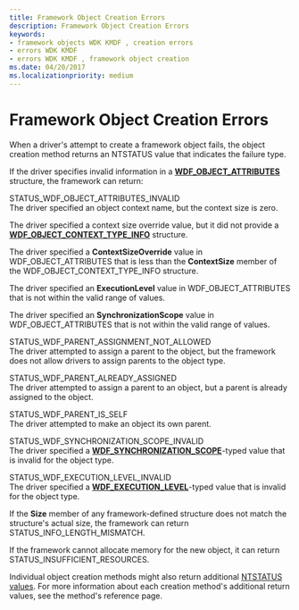 ```yaml
---
title: Framework Object Creation Errors
description: Framework Object Creation Errors
keywords:
- framework objects WDK KMDF , creation errors
- errors WDK KMDF
- errors WDK KMDF , framework object creation
ms.date: 04/20/2017
ms.localizationpriority: medium
---
```


# Framework Object Creation Errors


When a driver's attempt to create a framework object fails, the object creation method returns an NTSTATUS value that indicates the failure type.

If the driver specifies invalid information in a [**WDF\_OBJECT\_ATTRIBUTES**](/windows-hardware/drivers/ddi/wdfobject/ns-wdfobject-_wdf_object_attributes) structure, the framework can return:

<a href="" id="status-wdf-object-attributes-invalid"></a>STATUS\_WDF\_OBJECT\_ATTRIBUTES\_INVALID  
The driver specified an object context name, but the context size is zero.

The driver specified a context size override value, but it did not provide a [**WDF\_OBJECT\_CONTEXT\_TYPE\_INFO**](/windows-hardware/drivers/ddi/wdfobject/ns-wdfobject-_wdf_object_context_type_info) structure.

The driver specified a **ContextSizeOverride** value in WDF\_OBJECT\_ATTRIBUTES that is less than the **ContextSize** member of the WDF\_OBJECT\_CONTEXT\_TYPE\_INFO structure.

The driver specified an **ExecutionLevel** value in WDF\_OBJECT\_ATTRIBUTES that is not within the valid range of values.

The driver specified an **SynchronizationScope** value in WDF\_OBJECT\_ATTRIBUTES that is not within the valid range of values.

<a href="" id="status-wdf-parent-assignment-not-allowed"></a>STATUS\_WDF\_PARENT\_ASSIGNMENT\_NOT\_ALLOWED  
The driver attempted to assign a parent to the object, but the framework does not allow drivers to assign parents to the object type.

<a href="" id="status-wdf-parent-already-assigned"></a>STATUS\_WDF\_PARENT\_ALREADY\_ASSIGNED  
The driver attempted to assign a parent to an object, but a parent is already assigned to the object.

<a href="" id="status-wdf-parent-is-self"></a>STATUS\_WDF\_PARENT\_IS\_SELF  
The driver attempted to make an object its own parent.

<a href="" id="status-wdf-synchronization-scope-invalid"></a>STATUS\_WDF\_SYNCHRONIZATION\_SCOPE\_INVALID  
The driver specified a [**WDF\_SYNCHRONIZATION\_SCOPE**](/windows-hardware/drivers/ddi/wdfobject/ne-wdfobject-_wdf_synchronization_scope)-typed value that is invalid for the object type.

<a href="" id="status-wdf-execution-level-invalid"></a>STATUS\_WDF\_EXECUTION\_LEVEL\_INVALID  
The driver specified a [**WDF\_EXECUTION\_LEVEL**](/windows-hardware/drivers/ddi/wdfobject/ne-wdfobject-_wdf_execution_level)-typed value that is invalid for the object type.

If the **Size** member of any framework-defined structure does not match the structure's actual size, the framework can return STATUS\_INFO\_LENGTH\_MISMATCH.

If the framework cannot allocate memory for the new object, it can return STATUS\_INSUFFICIENT\_RESOURCES.

Individual object creation methods might also return additional [NTSTATUS values](../kernel/using-ntstatus-values.md). For more information about each creation method's additional return values, see the method's reference page.

